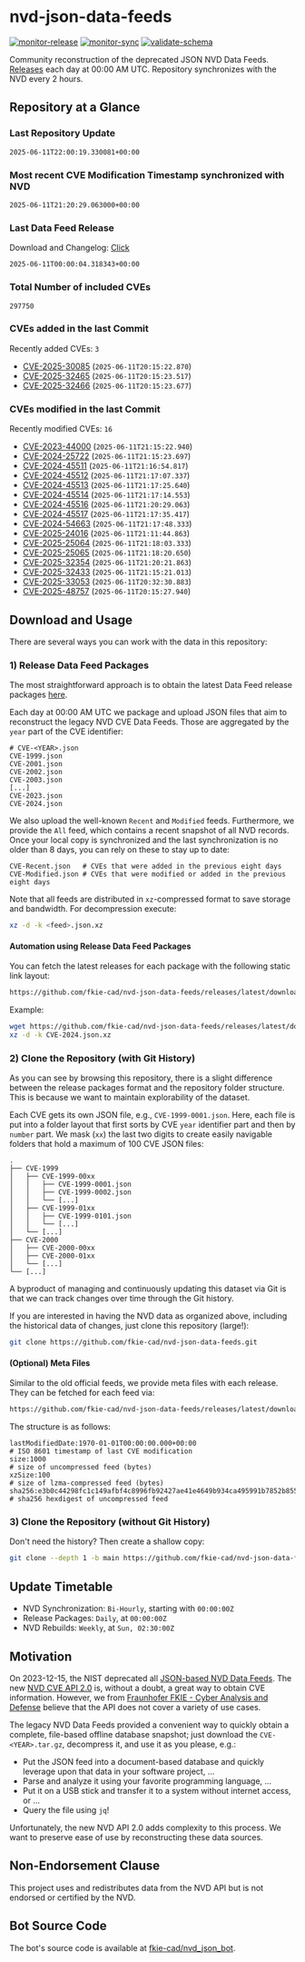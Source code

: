 # nvd-json-data-feeds

[![monitor-release](https://github.com/fkie-cad/nvd-json-data-feeds/actions/workflows/monitor_release.yml/badge.svg)](https://github.com/fkie-cad/nvd-json-data-feeds/actions/workflows/monitor_release.yml)
[![monitor-sync](https://github.com/fkie-cad/nvd-json-data-feeds/actions/workflows/monitor_sync.yml/badge.svg)](https://github.com/fkie-cad/nvd-json-data-feeds/actions/workflows/monitor_sync.yml)
[![validate-schema](https://github.com/fkie-cad/nvd-json-data-feeds/actions/workflows/validate_schema.yml/badge.svg)](https://github.com/fkie-cad/nvd-json-data-feeds/actions/workflows/validate_schema.yml)

Community reconstruction of the deprecated JSON NVD Data Feeds.
[Releases](https://github.com/fkie-cad/nvd-json-data-feeds/releases/latest) each day at 00:00 AM UTC.
Repository synchronizes with the NVD every 2 hours.

## Repository at a Glance

### Last Repository Update

```plain
2025-06-11T22:00:19.330081+00:00
```

### Most recent CVE Modification Timestamp synchronized with NVD

```plain
2025-06-11T21:20:29.063000+00:00
```

### Last Data Feed Release

Download and Changelog: [Click](https://github.com/fkie-cad/nvd-json-data-feeds/releases/latest)

```plain
2025-06-11T00:00:04.318343+00:00
```

### Total Number of included CVEs

```plain
297750
```

### CVEs added in the last Commit

Recently added CVEs: `3`

- [CVE-2025-30085](CVE-2025/CVE-2025-300xx/CVE-2025-30085.json) (`2025-06-11T20:15:22.870`)
- [CVE-2025-32465](CVE-2025/CVE-2025-324xx/CVE-2025-32465.json) (`2025-06-11T20:15:23.517`)
- [CVE-2025-32466](CVE-2025/CVE-2025-324xx/CVE-2025-32466.json) (`2025-06-11T20:15:23.677`)


### CVEs modified in the last Commit

Recently modified CVEs: `16`

- [CVE-2023-44000](CVE-2023/CVE-2023-440xx/CVE-2023-44000.json) (`2025-06-11T21:15:22.940`)
- [CVE-2024-25722](CVE-2024/CVE-2024-257xx/CVE-2024-25722.json) (`2025-06-11T21:15:23.697`)
- [CVE-2024-45511](CVE-2024/CVE-2024-455xx/CVE-2024-45511.json) (`2025-06-11T21:16:54.817`)
- [CVE-2024-45512](CVE-2024/CVE-2024-455xx/CVE-2024-45512.json) (`2025-06-11T21:17:07.337`)
- [CVE-2024-45513](CVE-2024/CVE-2024-455xx/CVE-2024-45513.json) (`2025-06-11T21:17:25.640`)
- [CVE-2024-45514](CVE-2024/CVE-2024-455xx/CVE-2024-45514.json) (`2025-06-11T21:17:14.553`)
- [CVE-2024-45516](CVE-2024/CVE-2024-455xx/CVE-2024-45516.json) (`2025-06-11T21:20:29.063`)
- [CVE-2024-45517](CVE-2024/CVE-2024-455xx/CVE-2024-45517.json) (`2025-06-11T21:17:35.417`)
- [CVE-2024-54663](CVE-2024/CVE-2024-546xx/CVE-2024-54663.json) (`2025-06-11T21:17:48.333`)
- [CVE-2025-24016](CVE-2025/CVE-2025-240xx/CVE-2025-24016.json) (`2025-06-11T21:11:44.863`)
- [CVE-2025-25064](CVE-2025/CVE-2025-250xx/CVE-2025-25064.json) (`2025-06-11T21:18:03.333`)
- [CVE-2025-25065](CVE-2025/CVE-2025-250xx/CVE-2025-25065.json) (`2025-06-11T21:18:20.650`)
- [CVE-2025-32354](CVE-2025/CVE-2025-323xx/CVE-2025-32354.json) (`2025-06-11T21:20:21.863`)
- [CVE-2025-32433](CVE-2025/CVE-2025-324xx/CVE-2025-32433.json) (`2025-06-11T21:15:21.013`)
- [CVE-2025-33053](CVE-2025/CVE-2025-330xx/CVE-2025-33053.json) (`2025-06-11T20:32:30.883`)
- [CVE-2025-48757](CVE-2025/CVE-2025-487xx/CVE-2025-48757.json) (`2025-06-11T20:15:27.940`)


## Download and Usage

There are several ways you can work with the data in this repository:

### 1) Release Data Feed Packages

The most straightforward approach is to obtain the latest Data Feed release packages [here](https://github.com/fkie-cad/nvd-json-data-feeds/releases/latest).

Each day at 00:00 AM UTC we package and upload JSON files that aim to reconstruct the legacy NVD CVE Data Feeds.
Those are aggregated by the `year` part of the CVE identifier:

```
# CVE-<YEAR>.json
CVE-1999.json
CVE-2001.json
CVE-2002.json
CVE-2003.json
[...]
CVE-2023.json
CVE-2024.json
```

We also upload the well-known `Recent` and `Modified` feeds.
Furthermore, we provide the `All` feed, which contains a recent snapshot of all NVD records.
Once your local copy is synchronized and the last synchronization is no older than 8 days, you can rely on these to stay up to date:

```plain
CVE-Recent.json   # CVEs that were added in the previous eight days
CVE-Modified.json # CVEs that were modified or added in the previous eight days
```

Note that all feeds are distributed in `xz`-compressed format to save storage and bandwidth.
For decompression execute:

```sh
xz -d -k <feed>.json.xz
```

#### Automation using Release Data Feed Packages

You can fetch the latest releases for each package with the following static link layout:

```sh
https://github.com/fkie-cad/nvd-json-data-feeds/releases/latest/download/CVE-<YEAR>.json.xz
```

Example:

```sh
wget https://github.com/fkie-cad/nvd-json-data-feeds/releases/latest/download/CVE-2024.json.xz
xz -d -k CVE-2024.json.xz
```

### 2) Clone the Repository (with Git History)

As you can see by browsing this repository, there is a slight difference between the release packages format and the repository folder structure.
This is because we want to maintain explorability of the dataset.

Each CVE gets its own JSON file, e.g., `CVE-1999-0001.json`.
Here, each file is put into a folder layout that first sorts by CVE `year` identifier part and then by `number` part.
We mask (`xx`) the last two digits to create easily navigable folders that hold a maximum of 100 CVE JSON files:

```plain
.
├── CVE-1999
│   ├── CVE-1999-00xx
│   │   ├── CVE-1999-0001.json
│   │   ├── CVE-1999-0002.json
│   │   └── [...]
│   ├── CVE-1999-01xx
│   │   ├── CVE-1999-0101.json
│   │   └── [...]
│   └── [...]
├── CVE-2000
│   ├── CVE-2000-00xx
│   ├── CVE-2000-01xx
│   └── [...]
└── [...]
```

A byproduct of managing and continuously updating this dataset via Git is that we can track changes over time through the Git history.

If you are interested in having the NVD data as organized above, including the historical data of changes, just clone this repository (large!):

```sh
git clone https://github.com/fkie-cad/nvd-json-data-feeds.git
```

#### (Optional) Meta Files

Similar to the old official feeds, we provide meta files with each release. They can be fetched for each feed via:

```sh
https://github.com/fkie-cad/nvd-json-data-feeds/releases/latest/download/CVE-<YEAR>.meta
```

The structure is as follows:

```plain
lastModifiedDate:1970-01-01T00:00:00.000+00:00                          # ISO 8601 timestamp of last CVE modification
size:1000                                                               # size of uncompressed feed (bytes)
xzSize:100                                                              # size of lzma-compressed feed (bytes)
sha256:e3b0c44298fc1c149afbf4c8996fb92427ae41e4649b934ca495991b7852b855 # sha256 hexdigest of uncompressed feed
```

### 3) Clone the Repository (without Git History)

Don't need the history? Then create a shallow copy:

```sh
git clone --depth 1 -b main https://github.com/fkie-cad/nvd-json-data-feeds.git
```


## Update Timetable

* NVD Synchronization: `Bi-Hourly`, starting with `00:00:00Z`
* Release Packages: `Daily`, at `00:00:00Z`
* NVD Rebuilds: `Weekly`, at `Sun, 02:30:00Z`


## Motivation

On 2023-12-15, the NIST deprecated all [JSON-based NVD Data Feeds](https://nvd.nist.gov/vuln/data-feeds#divRetirementBanner-1).
The new [NVD CVE API 2.0](https://nvd.nist.gov/developers/vulnerabilities) is, without a doubt, a great way to obtain CVE information.
However, we from [Fraunhofer FKIE - Cyber Analysis and Defense](https://www.fkie.fraunhofer.de/en/departments/cad.html) believe that the API does not cover a variety of use cases.

The legacy NVD Data Feeds provided a convenient way to quickly obtain a complete, file-based offline database snapshot; just download the `CVE-<YEAR>.tar.gz`, decompress it, and use it as you please, e.g.:

- Put the JSON feed into a document-based database and quickly leverage upon that data in your software project, ...
- Parse and analyze it using your favorite programming language, ...
- Put it on a USB stick and transfer it to a system without internet access, or ...
- Query the file using `jq`!

Unfortunately, the new NVD API 2.0 adds complexity to this process.
We want to preserve ease of use by reconstructing these data sources.

## Non-Endorsement Clause

This project uses and redistributes data from the NVD API but is not endorsed or certified by the NVD.

## Bot Source Code

The bot's source code is available at [fkie-cad/nvd\_json\_bot](https://github.com/fkie-cad/nvd_json_bot).